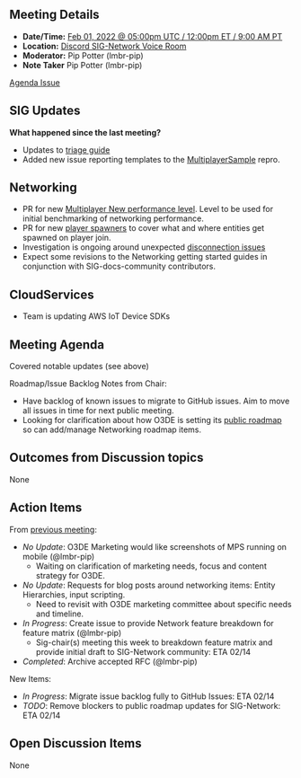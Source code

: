 ## Meeting Details

- **Date/Time:** [Feb 01, 2022 @ 05:00pm UTC / 12:00pm ET / 9:00 AM PT](https://lists.o3de.org/g/o3de-calendar/viewevent?repeatid=39350&eventid=1263672&calstart=2022-02-01)
- **Location:** [Discord SIG-Network Voice Room](https://discord.gg/62nq7HP5mP)
- **Moderator:** Pip Potter (lmbr-pip)
- **Note Taker** Pip Potter (lmbr-pip)

[Agenda Issue](https://github.com/o3de/sig-network/issues/42)

## SIG Updates

**What happened since the last meeting?**

* Updates to [triage guide](https://github.com/o3de/sig-network/blob/main/TRIAGE_GUIDE.md)
* Added new issue reporting templates to the [MultiplayerSample](https://github.com/o3de/o3de-multiplayersample) repro.

## Networking
* PR for new [Multiplayer New performance level](https://github.com/o3de/o3de-multiplayersample/pull/110). Level to be used for initial benchmarking of networking performance.
* PR for new [player spawners](https://github.com/o3de/o3de-multiplayersample/pull/106) to cover what and where entities get spawned on player join.
* Investigation is ongoing around unexpected [disconnection issues](https://github.com/o3de/o3de/issues/6666)
* Expect some revisions to the Networking getting started guides in conjunction with SIG-docs-community contributors.

## CloudServices
* Team is updating AWS IoT Device SDKs

## Meeting Agenda
Covered notable updates (see above)

Roadmap/Issue Backlog Notes from Chair:
* Have backlog of known issues to migrate to GitHub issues. Aim to move all issues in time for next public meeting.
* Looking for clarification about how O3DE is setting its [public roadmap](https://github.com/o3de/o3de/projects/1) so can add/manage Networking roadmap items.

## Outcomes from Discussion topics
None

## Action Items
From [previous meeting](https://github.com/o3de/sig-network/blob/main/meetings/notes/sig-meeting-20220118.md):
* _No Update_: O3DE Marketing would like screenshots of MPS running on mobile (@lmbr-pip)
     * Waiting on clarification of marketing needs, focus and content strategy for O3DE.
* _No Update_: Requests for blog posts around networking items: Entity Hierarchies, input scripting. 
     * Need to revisit with O3DE marketing committee about specific needs and timeline.
* _In Progress_: Create issue to provide Network feature breakdown for feature matrix (@lmbr-pip)
     * Sig-chair(s) meeting this week to breakdown feature matrix and provide initial draft to SIG-Network community: ETA 02/14
* _Completed_: Archive accepted RFC (@lmbr-pip)

New Items:
* _In Progress_: Migrate issue backlog fully to GitHub Issues: ETA 02/14
* _TODO_: Remove blockers to public roadmap updates for SIG-Network: ETA 02/14

## Open Discussion Items
None
